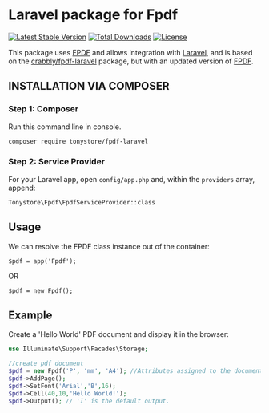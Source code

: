 # Laravel package for Fpdf
[![Latest Stable Version](https://poser.pugx.org/tonystore/fpdf-laravel/v/stable?format=flat-square)](https://packagist.org/packages/tonystore/fpdf-laravel)
[![Total Downloads](https://poser.pugx.org/tonystore/fpdf-laravel/downloads?format=flat-square)](https://packagist.org/packages/tonystore/fpdf-laravel)
[![License](https://poser.pugx.org/tonystore/fpdf-laravel/license?format=flat-square)](https://packagist.org/packages/tonystore/fpdf-laravel)

This package uses [FPDF](http://www.fpdf.org/) and allows integration with [Laravel](https://laravel.com/), and is based on the [crabbly/fpdf-laravel](https://github.com/crabbly/fpdf-laravel) package, but with an updated version of [FPDF](http://www.fpdf.org/).


## INSTALLATION VIA COMPOSER

### Step 1: Composer

Run this command line in console.

```sh
composer require tonystore/fpdf-laravel
```
### Step 2: Service Provider

For your Laravel app, open `config/app.php` and, within the `providers` array, append:

```
Tonystore\Fpdf\FpdfServiceProvider::class
```

## Usage

We can resolve the FPDF class instance out of the container:

```
$pdf = app('Fpdf');

```

OR

```
$pdf = new Fpdf();

```

## Example

Create a 'Hello World' PDF document and display it in the browser:

```php
use Illuminate\Support\Facades\Storage;

//create pdf document
$pdf = new Fpdf('P', 'mm', 'A4'); //Attributes assigned to the document.
$pdf->AddPage();
$pdf->SetFont('Arial','B',16);
$pdf->Cell(40,10,'Hello World!');
$pdf->Output(); // 'I' is the default output.

```
